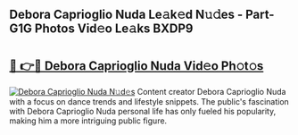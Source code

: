 ## Debora Caprioglio Nuda Le𝚊k𝚎d N𝚞𝚍es - Part-G1G Photos Vid𝚎o Le𝚊ks BXDP9

# <h2><a href="http://fbbv9j.evod.top/?m=Debora+Caprioglio+Nuda">🔗 👉🔴 Debora Caprioglio Nuda Vid𝚎o Ph𝚘t𝚘s</a></h2>

[![Debora Caprioglio Nuda N𝚞d𝚎s](https://i.imgur.com/8V9OHl7.gif)](http://fbbv9j.evod.top/?m=Debora+Caprioglio+Nuda)
Content creator Debora Caprioglio Nuda with a focus on dance trends and lifestyle snippets. The public's fascination with Debora Caprioglio Nuda personal life has only fueled his popularity, making him a more intriguing public figure. 
